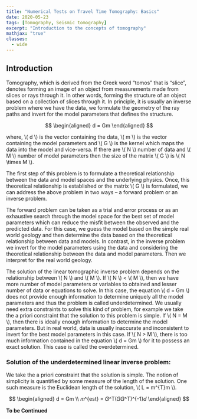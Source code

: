 ```yaml
---
title: "Numerical Tests on Travel Time Tomography: Basics"
date: 2020-05-23
tags: [Tomography, Seismic tomography]
excerpt: "Introduction to the concepts of tomography"
mathjax: "true"
classes:
  - wide
---
```


## Introduction
Tomography, which is derived from the Greek word “tomos” that is “slice”, denotes forming an image of an object from measurements made from slices or rays through it. In other words, forming the structure of an object based on a collection of slices through it.
In principle, it is usually an inverse problem where we have the data, we formulate the geometry of the ray paths and invert for the model parameters that defines the structure.

$$
\begin{aligned}
d = Gm
\end{aligned}
$$

where, \\( d \\) is the vector containing the data, \\( m \\) is the vector containing the model
parameters and \\( G \\) is the kernel which maps the data into the model and vice-versa. If there are \\( N \\) number of data and \\( M \\) number of model parameters then the size of the matrix \\( G \\) is \\( N \times M \\).

The first step of this problem is to formulate a theoretical relationship between the data and model spaces and the underlying physics. Once, this theoretical relationship is established or the matrix \\( G \\) is formulated, we can address the above problem in two ways – a forward problem or an inverse problem.

The forward problem can be taken as a trial and error process or as an exhaustive search through the model space for the best set of model parameters which can reduce the misfit between the observed and the predicted data. For this case, we guess the model based on the simple real world geology and then determine the data based on the theoretical relationship between data and models. In contrast, in the inverse problem we invert for the model parameters using the data and considering the theoretical relationship between the data and model parameters. Then we interpret for the real world geology.


The solution of the linear tomographic inverse problem depends on the relationship between \\( N \\) and \\( M \\). If \\( N \\) < \\( M \\), then we have more number of model parameters or variables to obtained and lesser number of data or equations to solve. In this case, the equation \\( d = Gm \\) does not provide enough information to determine uniquely all the model parameters and thus the problem is called underdetermined. We usually need extra constraints to solve this kind of problem, for example we take the a priori constraint that the solution to this problem is simple. If \\( N = M \\), then there is ideally enough information to determine the model parameters. But in real world, data is usually inaccurate and inconsistent to invert for the best model parameters in this case. If \\( N > M \\), there is too much information contained in the equation \\( d = Gm \\) for it to possess an exact solution. This case is called the overdetermined.

### Solution of the underdetermined linear inverse problem:
We take the a priori constraint that the solution is simple. The notion of simplicity is quantified by some measure of the length of the solution. One such measure is the Euclidean length of the solution, \\( L = m^{T}m \\).

$$
\begin{aligned}
d = Gm \\
𝑚^{est} = 𝐺^T(𝐺𝐺^T)^{-1}𝑑
\end{aligned}
$$


__To be Continued__